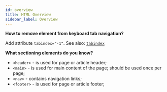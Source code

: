 ```yaml
---
id: overview
title: HTML Overview
sidebar_label: Overview
---
```


**How to remove element from keyboard tab navigation?**

Add attribute `tabindex="-1"`. See also: [`tabindex`](https://developer.mozilla.org/en-US/docs/Web/HTML/Global_attributes/tabindex)

**What sectioning elements do you know?**

- `<header>` - is used for page or article header;
- `<main>` - is used for main content of the page; should be used once per page;
- `<nav>` - contains navigation links;
- `<footer>` - is used for page or article footer;